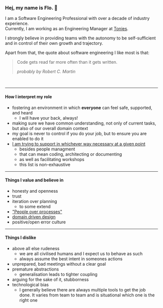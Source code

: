 ### Hej, my name is Flo. 👋

I am a Software Engineering Professional with over a decade of industry experience. <br>
Currently, I am working as an Engineering Manager at [Tonies](https://tonies.com/de-de/).

I strongly believe in providing teams with the autonomy to be self-sufficient and in control of their own growth and trajectory.
<br>

Apart from that, the quote about software engineering I like most is that:

> Code gets read far more often than it gets written.
>
> _probably by Robert C. Martin_
<br>

___

#### How I interpret my role

- fostering an environment in which __everyone__ can feel safe, supported, and heard
  - I will have your back, always!
- making sure we have common understanding, not only of current tasks, but also of our overall domain context
- my goal is never to control if you do your job, but to ensure you are enabled to do it
- [I am trying to support in whichever way necessary at a given point](https://en.wikipedia.org/wiki/Servant_leadership)
  - besides people managment
  - that can mean coding, architecting or documenting
  - as well as facilitating workshops
  - this list is non-exhaustive
___

#### Things I value and believe in

- honesty and openness
- trust
- iteration over planning
  - to some extend
- ["People over processes"](https://agilemanifesto.org/)
- [domain driven design](https://en.wikipedia.org/wiki/Domain-driven_design)
- positive/open error culture

___

#### Things I dislike

- above all else rudeness
  - we are all civilised humans and I expect us to behave as such
  - always assume the best intent in someones actions
- unprepared, bad meetings without a clear goal
- premature abstractions
  - generalisation leads to tighter coupling
- arguing for the sake of it, stubborness
- technological bias
  - I generally believe there are always multiple tools to get the job done. It varies from team to team and is situational which one is the right one
